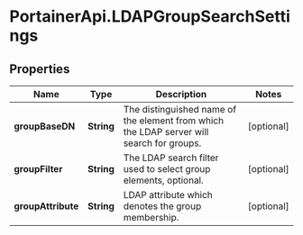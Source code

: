 # PortainerApi.LDAPGroupSearchSettings

## Properties
Name | Type | Description | Notes
------------ | ------------- | ------------- | -------------
**groupBaseDN** | **String** | The distinguished name of the element from which the LDAP server will search for groups. | [optional] 
**groupFilter** | **String** | The LDAP search filter used to select group elements, optional. | [optional] 
**groupAttribute** | **String** | LDAP attribute which denotes the group membership. | [optional] 


